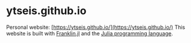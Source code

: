 # ytseis.github.io

Personal website: [https://ytseis.github.io/](https://ytseis.github.io/)
This website is built with [Franklin.jl](https://github.com/tlienart/Franklin.jl) and the [Julia programming language](https://julialang.org).

